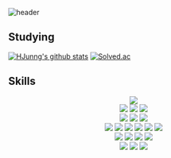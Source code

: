 ![header](https://capsule-render.vercel.app/api?type=waving&color=gradient&height=150&section=header&text=Im%20Hyunjung%20😉&fontSize=40)

## Studying

[![HJunng's github stats](https://github-readme-stats.vercel.app/api?username=HJunng&theme=great-gatsby)](https://github.com/HJunng/github-readme-stats)
[![Solved.ac](http://mazassumnida.wtf/api/v2/generate_badge?boj=guswjd1gh)](https://solved.ac/guswjd1gh)


## Skills

<div align="center">

<img src="https://img.shields.io/badge/java-007396?style=for-the-badge&logo=java&logoColor=white">
<br>

<img src="https://img.shields.io/badge/mysql-4479A1?style=for-the-badge&logo=mysql&logoColor=white"> 
<img src="https://img.shields.io/badge/oracle-ff0000?style=for-the-badge&logo=oracle&logoColor=white"> 
<img src="https://img.shields.io/badge/redis-FF4438?style=for-the-badge&logo=redis&logoColor=white">
<br>

<img src="https://img.shields.io/badge/spring_boot-6DB33F?style=for-the-badge&logo=springboot&logoColor=white">
<img src="https://img.shields.io/badge/hibernate-59666C?style=for-the-badge&logo=hibernate&logoColor=white"> 
<img src="https://img.shields.io/badge/spring_security-6DB33F?style=for-the-badge&logo=springsecurity&logoColor=white"> 
<br>
<img src="https://img.shields.io/badge/jwt-000000?style=for-the-badge&logo=jsonwebtokens&logoColor=white"> 
<img src="https://img.shields.io/badge/websoscket-ffffff?style=for-the-badge&logo=websocket&logoColor=black"> 
<img src="https://img.shields.io/badge/stomp-533313?style=for-the-badge&logo=stomp&logoColor=white">
<img src="https://img.shields.io/badge/firebase-FFCA28?style=for-the-badge&logo=firebase&logoColor=white"> 
<img src="https://img.shields.io/badge/nginx-009639?style=for-the-badge&logo=nginx&logoColor=white"> 
<img src="https://img.shields.io/badge/docker-2496ED?style=for-the-badge&logo=docker&logoColor=white"> 
<br>

<img src="https://img.shields.io/badge/amazon_ec2-FF9900?style=for-the-badge&logo=amazonec2&logoColor=white">
<img src="https://img.shields.io/badge/amazon_rds-527FFF?style=for-the-badge&logo=amazonrds&logoColor=white"> 
<img src="https://img.shields.io/badge/amazon_s3-569A31?style=for-the-badge&logo=amazons3&logoColor=white"> 
<img src="https://img.shields.io/badge/amazon_elasticache-C925D1?style=for-the-badge&logo=amazonelasticache&logoColor=white"> 
<br>

<img src="https://img.shields.io/badge/github-181717?style=for-the-badge&logo=github&logoColor=white">
<img src="https://img.shields.io/badge/github_actions-2088FF?style=for-the-badge&logo=githubactions&logoColor=white">
<img src="https://img.shields.io/badge/pinpoint-03C75A?style=for-the-badge&logo=naver&logoColor=white">

</div>


<!--
**HJunng/HJunng** is a ✨ _special_ ✨ repository because its `README.md` (this file) appears on your GitHub profile.

Here are some ideas to get you started:

- 🔭 I’m currently working on ...
- 🌱 I’m currently learning ...
- 👯 I’m looking to collaborate on ...
- 🤔 I’m looking for help with ...
- 💬 Ask me about ...
- 📫 How to reach me: ...
- 😄 Pronouns: ...
- ⚡ Fun fact: ...
-->
